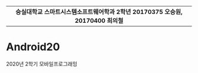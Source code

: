 <table width="100%" border="0" cellspacing="0" cellpadding="0">
  <tr>
    <td height="50" align="center"><B>숭실대학교 스마트시스템소프트웨어학과 2학년 20170375 오승원, 20170400 최의철<BR></B></td>
  </tr>
</table>

# Android20
2020년 2학기 모바일프로그래밍
